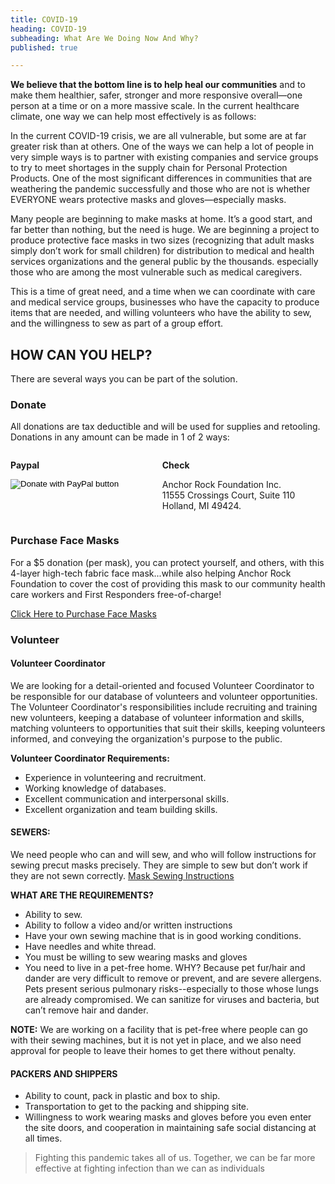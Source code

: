 ```yaml
---
title: COVID-19
heading: COVID-19
subheading: What Are We Doing Now And Why?
published: true

---
```

**We believe that the bottom line is to help heal our communities** and to make them healthier, safer, stronger and more responsive overall—one person at a time or on a more massive scale. In the current healthcare climate, one way we can help most effectively is as follows:

In the current COVID-19 crisis, we are all vulnerable, but some are at far greater risk than at others. One of the ways we can help a lot of people in very simple ways is to partner with existing companies and service groups to try to meet shortages in the supply chain for Personal Protection Products. One of the most significant differences in communities that are weathering the pandemic successfully and those who are not is whether EVERYONE wears protective masks and gloves—especially masks.

Many people are beginning to make masks at home. It’s a good start, and far better than nothing, but the need is huge.
We are beginning a project to produce protective face masks in two sizes (recognizing that adult masks simply don’t
work for small children) for distribution to medical and health services organizations and the general public by the
thousands. especially those who are among the most vulnerable such as medical caregivers.

This is a time of great need, and a time when we can coordinate with care and medical service groups, businesses who
have the capacity to produce items that are needed, and willing volunteers who have the ability to sew, and the
willingness to sew as part of a group effort.

## HOW CAN YOU HELP?

There are several ways you can be part of the solution.

### Donate
All donations are tax deductible and will be used for supplies and retooling.
Donations in any amount can be made in 1 of 2 ways:

<div class="columns">
  <div class="column">

__Paypal__

<form action="https://www.paypal.com/cgi-bin/webscr" method="post" target="_top">
  <input type="hidden" name="cmd" value="_s-xclick" />
  <input type="hidden" name="hosted_button_id" value="MPBLRY2UJ2CJJ" />
  <input type="image" src="https://www.paypalobjects.com/en_US/i/btn/btn_donateCC_LG.gif" border="0" name="submit"
    title="PayPal - The safer, easier way to pay online!" alt="Donate with PayPal button" />
</form>
  </div>
  <div class="column">

__Check__

Anchor Rock Foundation Inc.<br/>
11555 Crossings Court, Suite 110<br />
Holland, MI 49424.
  </div>
</div>

### Purchase Face Masks

For a $5 donation (per mask), you can protect yourself, and others, with this 4-layer high-tech fabric face mask...while
also helping Anchor Rock Foundation to cover the cost of providing this mask to our community health care workers and
First Responders free-of-charge!

<a href="https://anchorrockfoundation-covid19.company.site/Fabric-Face-Mask-p188885785" class="button is-primary" target="_blank">Click Here to Purchase Face Masks</a>

### Volunteer

#### Volunteer Coordinator

We are looking for a detail-oriented and focused Volunteer Coordinator to be responsible for our database of volunteers
and volunteer opportunities. The Volunteer Coordinator's responsibilities include recruiting and training new
volunteers, keeping a database of volunteer information and skills, matching volunteers to opportunities that suit their
skills, keeping volunteers informed, and conveying the organization's purpose to the public.

**Volunteer Coordinator Requirements:**

* Experience in volunteering and recruitment.
* Working knowledge of databases.
* Excellent communication and interpersonal skills.
* Excellent organization and team building skills.

#### SEWERS:

We need people who can and will sew, and who will follow instructions for sewing precut masks precisely. They are simple
to sew but don’t work if they are not sewn correctly.   [Mask Sewing Instructions](/covid-19/mask-sewing-instructions/)

**WHAT ARE THE REQUIREMENTS?**

* Ability to sew.
* Ability to follow a video and/or written instructions
* Have your own sewing machine that is in good working conditions.
* Have needles and white thread.
* You must be willing to sew wearing masks and gloves
* You need to live in a pet-free home. WHY? Because pet fur/hair and dander are very difficult to remove or prevent, and
are severe allergens. Pets present serious pulmonary risks--especially to those whose lungs are already compromised. We
can sanitize for viruses and bacteria, but can’t remove hair and dander.

**NOTE:** We are working on a facility that is pet-free where people can go with their sewing machines, but it is not
yet in
place, and we also need approval for people to leave their homes to get there without penalty.


#### PACKERS AND SHIPPERS

* Ability to count, pack in plastic and box to ship.
* Transportation to get to the packing and shipping site.
* Willingness to work wearing masks and gloves before you even enter the site doors, and cooperation in maintaining safe social distancing at all times.

<VolunteerForm />





> Fighting this pandemic takes all of us. Together, we can be far more effective at fighting infection than we can as individuals
